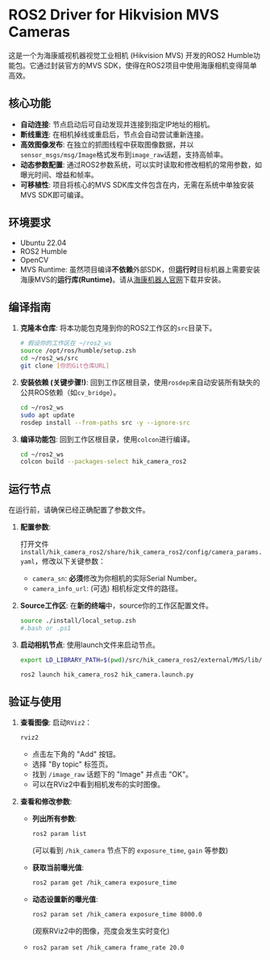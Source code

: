 # ROS2 Driver for Hikvision MVS Cameras

这是一个为海康威视机器视觉工业相机 (Hikvision MVS) 开发的ROS2 Humble功能包。它通过封装官方的MVS SDK，使得在ROS2项目中使用海康相机变得简单高效。

## 核心功能

- **自动连接**: 节点启动后可自动发现并连接到指定IP地址的相机。
- **断线重连**: 在相机掉线或重启后，节点会自动尝试重新连接。
- **高效图像发布**: 在独立的抓图线程中获取图像数据，并以`sensor_msgs/msg/Image`格式发布到`image_raw`话题，支持高帧率。
- **动态参数配置**: 通过ROS2参数系统，可以实时读取和修改相机的常用参数，如曝光时间、增益和帧率。
- **可移植性**: 项目将核心的MVS SDK库文件包含在内，无需在系统中单独安装MVS SDK即可编译。

## 环境要求

- Ubuntu 22.04
- ROS2 Humble
- OpenCV
- MVS Runtime: 虽然项目编译**不依赖**外部SDK，但**运行时**目标机器上需要安装海康MVS的**运行库(Runtime)**。请从[海康机器人官网](https://www.hikrobotics.com/cn/machinevision/service/download/?module=0)下载并安装。

## 编译指南

1.  **克隆本仓库**:
    将本功能包克隆到你的ROS2工作区的`src`目录下。

    ```bash
    # 假设你的工作区在 ~/ros2_ws
    source /opt/ros/humble/setup.zsh
    cd ~/ros2_ws/src
    git clone [你的Git仓库URL]
    ```

2.  **安装依赖 (关键步骤!)**:
    回到工作区根目录，使用`rosdep`来自动安装所有缺失的公共ROS依赖（如`cv_bridge`）。

    ```bash
    cd ~/ros2_ws
    sudo apt update
    rosdep install --from-paths src -y --ignore-src
    ```

3.  **编译功能包**:
    回到工作区根目录，使用`colcon`进行编译。

    ```bash
    cd ~/ros2_ws
    colcon build --packages-select hik_camera_ros2
    ```

## 运行节点

在运行前，请确保已经正确配置了参数文件。

1.  **配置参数**:

    打开文件 `install/hik_camera_ros2/share/hik_camera_ros2/config/camera_params.yaml`，修改以下关键参数：
    - `camera_sn`: **必须**修改为你相机的实际Serial Number。
    - `camera_info_url`: (可选) 相机标定文件的路径。

2.  **Source工作区**:
    在**新的终端**中，source你的工作区配置文件。

    ```bash
    source ./install/local_setup.zsh
    #.bash or .ps1
    ```

3.  **启动相机节点**:
    使用launch文件来启动节点。
    ```bash
    export LD_LIBRARY_PATH=$(pwd)/src/hik_camera_ros2/external/MVS/lib/64:$LD_LIBRARY_PATH 
    ```

    ```bash
    ros2 launch hik_camera_ros2 hik_camera.launch.py
    ```
    
## 验证与使用

1.  **查看图像**:
    启动`RViz2`：
    ```bash
    rviz2
    ```
    - 点击左下角的 "Add" 按钮。
    - 选择 "By topic" 标签页。
    - 找到 `/image_raw` 话题下的 "Image" 并点击 "OK"。
    - 可以在RViz2中看到相机发布的实时图像。

2.  **查看和修改参数**:
    - **列出所有参数**:
      ```bash
      ros2 param list
      ```
      (可以看到 `/hik_camera` 节点下的 `exposure_time`, `gain` 等参数)

    - **获取当前曝光值**:
      ```bash
      ros2 param get /hik_camera exposure_time
      ```
    
    - **动态设置新的曝光值**:
      ```bash
      ros2 param set /hik_camera exposure_time 8000.0
      ```
      (观察RViz2中的图像，亮度会发生实时变化)
    - 
      ```bash
      ros2 param set /hik_camera frame_rate 20.0
      ```